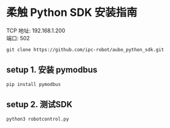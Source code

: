 # 柔触 Python SDK 安装指南 
TCP 地址: 192.168.1.200  
端口: 502  
```
git clone https://github.com/ipc-robot/aubo_python_sdk.git
```
## setup 1. 安装 pymodbus
```
pip install pymodbus
```
## setup 2. 测试SDK
```
python3 robotcontrol.py
```
